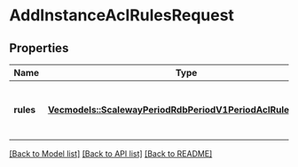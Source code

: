 # AddInstanceAclRulesRequest

## Properties

Name | Type | Description | Notes
------------ | ------------- | ------------- | -------------
**rules** | [**Vec<models::ScalewayPeriodRdbPeriodV1PeriodAclRuleRequest>**](scaleway.rdb.v1.ACLRuleRequest.md) | ACL rules to add to the Database Instance. | 

[[Back to Model list]](../README.md#documentation-for-models) [[Back to API list]](../README.md#documentation-for-api-endpoints) [[Back to README]](../README.md)


